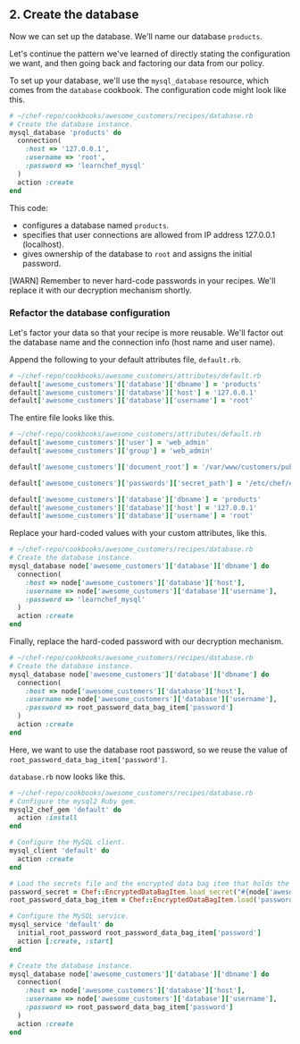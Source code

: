 ## 2. Create the database

Now we can set up the database. We'll name our database `products`.

Let's continue the pattern we've learned of directly stating the configuration we want, and then going back and factoring our data from our policy.

To set up your database, we'll use the `mysql_database` resource, which comes from the `database` cookbook. The configuration code might look like this.

```ruby
# ~/chef-repo/cookbooks/awesome_customers/recipes/database.rb
# Create the database instance.
mysql_database 'products' do
  connection(
    :host => '127.0.0.1',
    :username => 'root',
    :password => 'learnchef_mysql'
  )
  action :create
end
```

This code:

* configures a database named `products`.
* specifies that user connections are allowed from IP address 127.0.0.1 (localhost).
* gives ownership of the database to `root` and assigns the initial password.

[WARN] Remember to never hard-code passwords in your recipes. We'll replace it with our decryption mechanism shortly.

### Refactor the database configuration

Let's factor your data so that your recipe is more reusable. We'll factor out the database name and the connection info (host name and user name).

Append the following to your default attributes file, <code class="file-path">default.rb</code>.

```ruby
# ~/chef-repo/cookbooks/awesome_customers/attributes/default.rb
default['awesome_customers']['database']['dbname'] = 'products'
default['awesome_customers']['database']['host'] = '127.0.0.1'
default['awesome_customers']['database']['username'] = 'root'
```

The entire file looks like this.

```ruby
# ~/chef-repo/cookbooks/awesome_customers/attributes/default.rb
default['awesome_customers']['user'] = 'web_admin'
default['awesome_customers']['group'] = 'web_admin'

default['awesome_customers']['document_root'] = '/var/www/customers/public_html'

default['awesome_customers']['passwords']['secret_path'] = '/etc/chef/encrypted_data_bag_secret'

default['awesome_customers']['database']['dbname'] = 'products'
default['awesome_customers']['database']['host'] = '127.0.0.1'
default['awesome_customers']['database']['username'] = 'root'
```

Replace your hard-coded values with your custom attributes, like this.

```ruby
# ~/chef-repo/cookbooks/awesome_customers/recipes/database.rb
# Create the database instance.
mysql_database node['awesome_customers']['database']['dbname'] do
  connection(
    :host => node['awesome_customers']['database']['host'],
    :username => node['awesome_customers']['database']['username'],
    :password => 'learnchef_mysql'
  )
  action :create
end
```

Finally, replace the hard-coded password with our decryption mechanism.

```ruby
# ~/chef-repo/cookbooks/awesome_customers/recipes/database.rb
# Create the database instance.
mysql_database node['awesome_customers']['database']['dbname'] do
  connection(
    :host => node['awesome_customers']['database']['host'],
    :username => node['awesome_customers']['database']['username'],
    :password => root_password_data_bag_item['password']
  )
  action :create
end
```

Here, we want to use the database root password, so we reuse the value of `root_password_data_bag_item['password']`.

<code class="file-path">database.rb</code> now looks like this.

```ruby
# ~/chef-repo/cookbooks/awesome_customers/recipes/database.rb
# Configure the mysql2 Ruby gem.
mysql2_chef_gem 'default' do
  action :install
end

# Configure the MySQL client.
mysql_client 'default' do
  action :create
end

# Load the secrets file and the encrypted data bag item that holds the root password.
password_secret = Chef::EncryptedDataBagItem.load_secret("#{node['awesome_customers']['passwords']['secret_path']}")
root_password_data_bag_item = Chef::EncryptedDataBagItem.load('passwords', 'sql_server_root_password', password_secret)

# Configure the MySQL service.
mysql_service 'default' do
  initial_root_password root_password_data_bag_item['password']
  action [:create, :start]
end

# Create the database instance.
mysql_database node['awesome_customers']['database']['dbname'] do
  connection(
    :host => node['awesome_customers']['database']['host'],
    :username => node['awesome_customers']['database']['username'],
    :password => root_password_data_bag_item['password']
  )
  action :create
end
```
